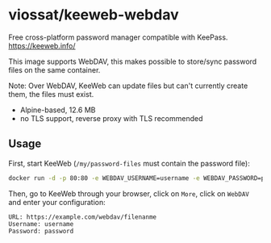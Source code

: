 # viossat/keeweb-webdav

Free cross-platform password manager compatible with KeePass.
https://keeweb.info/

This image supports WebDAV, this makes possible to store/sync password files on the same container.

Note: Over WebDAV, KeeWeb can update files but can't currently create them, the files must exist.

- Alpine-based, 12.6 MB
- no TLS support, reverse proxy with TLS recommended

## Usage

First, start KeeWeb (`/my/password-files` must contain the password file):
```bash
docker run -d -p 80:80 -e WEBDAV_USERNAME=username -e WEBDAV_PASSWORD=password -v /my/password-files:/var/www/html/webdav viossat/keeweb-webdav
```

Then, go to KeeWeb through your browser, click on `More`, click on `WebDAV` and enter your configuration:
```
URL: https://example.com/webdav/filenanme
Username: username
Password: password
```

